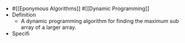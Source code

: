 - #[[Eponymous Algorithms]] #[[Dynamic Programming]]
- Definition
	- A dynamic programming algorithm for finding the maximum sub array of a larger array.
- Specifi